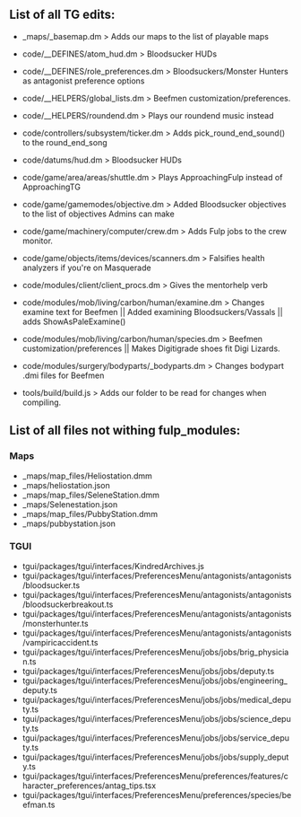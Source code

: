 ## List of all TG edits:

- _maps/_basemap.dm > Adds our maps to the list of playable maps

- code/__DEFINES/atom_hud.dm > Bloodsucker HUDs

- code/__DEFINES/role_preferences.dm > Bloodsuckers/Monster Hunters as antagonist preference options

- code/__HELPERS/global_lists.dm > Beefmen customization/preferences.
- code/__HELPERS/roundend.dm > Plays our roundend music instead

- code/controllers/subsystem/ticker.dm > Adds pick_round_end_sound() to the round_end_song

- code/datums/hud.dm > Bloodsucker HUDs

- code/game/area/areas/shuttle.dm > Plays ApproachingFulp instead of ApproachingTG
- code/game/gamemodes/objective.dm > Added Bloodsucker objectives to the list of objectives Admins can make
- code/game/machinery/computer/crew.dm > Adds Fulp jobs to the crew monitor.
- code/game/objects/items/devices/scanners.dm > Falsifies health analyzers if you're on Masquerade

- code/modules/client/client_procs.dm > Gives the mentorhelp verb
- code/modules/mob/living/carbon/human/examine.dm > Changes examine text for Beefmen || Added examining Bloodsuckers/Vassals || adds ShowAsPaleExamine()
- code/modules/mob/living/carbon/human/species.dm > Beefmen customization/preferences || Makes Digitigrade shoes fit Digi Lizards.
- code/modules/surgery/bodyparts/_bodyparts.dm > Changes bodypart .dmi files for Beefmen

- tools/build/build.js > Adds our folder to be read for changes when compiling.

## List of all files not withing fulp_modules:

### Maps

- _maps/map_files/Heliostation.dmm
- _maps/heliostation.json
- _maps/map_files/SeleneStation.dmm
- _maps/Selenestation.json
- _maps/map_files/PubbyStation.dmm
- _maps/pubbystation.json

### TGUI
- tgui/packages/tgui/interfaces/KindredArchives.js
- tgui/packages/tgui/interfaces/PreferencesMenu/antagonists/antagonists/bloodsucker.ts
- tgui/packages/tgui/interfaces/PreferencesMenu/antagonists/antagonists/bloodsuckerbreakout.ts
- tgui/packages/tgui/interfaces/PreferencesMenu/antagonists/antagonists/monsterhunter.ts
- tgui/packages/tgui/interfaces/PreferencesMenu/antagonists/antagonists/vampiricaccident.ts
- tgui/packages/tgui/interfaces/PreferencesMenu/jobs/jobs/brig_physician.ts
- tgui/packages/tgui/interfaces/PreferencesMenu/jobs/jobs/deputy.ts
- tgui/packages/tgui/interfaces/PreferencesMenu/jobs/jobs/engineering_deputy.ts
- tgui/packages/tgui/interfaces/PreferencesMenu/jobs/jobs/medical_deputy.ts
- tgui/packages/tgui/interfaces/PreferencesMenu/jobs/jobs/science_deputy.ts
- tgui/packages/tgui/interfaces/PreferencesMenu/jobs/jobs/service_deputy.ts
- tgui/packages/tgui/interfaces/PreferencesMenu/jobs/jobs/supply_deputy.ts
- tgui/packages/tgui/interfaces/PreferencesMenu/preferences/features/character_preferences/antag_tips.tsx
- tgui/packages/tgui/interfaces/PreferencesMenu/preferences/species/beefman.ts
